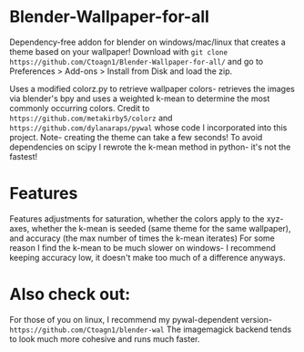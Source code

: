 # Blender-Wallpaper-for-all
Dependency-free addon for blender on windows/mac/linux that creates a theme based on your wallpaper!
Download with `git clone https://github.com/Ctoagn1/Blender-Wallpaper-for-all/` and go to Preferences > Add-ons > Install from Disk and load the zip. 

Uses a modified colorz.py to retrieve wallpaper colors- retrieves the images via blender's bpy and uses a weighted k-mean to determine the most commonly occurring colors. 
Credit to `https://github.com/metakirby5/colorz`
and `https://github.com/dylanaraps/pywal` whose code I incorporated into this project.
Note- creating the theme can take a few seconds! To avoid dependencies on scipy I rewrote the k-mean method in python- it's not the fastest!

# Features 
Features adjustments for saturation, whether the colors apply to the xyz-axes, whether the k-mean is seeded (same theme for the same wallpaper), and accuracy (the max number of times the k-mean iterates)
For some reason I find the k-mean to be much slower on windows- I recommend keeping accuracy low, it doesn't make too much of a difference anyways.

# Also check out:
For those of you on linux, I recommend my pywal-dependent version- `https://github.com/Ctoagn1/blender-wal` The imagemagick backend tends to look much more cohesive and runs much faster.
